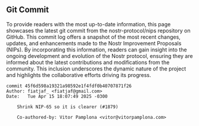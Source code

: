 ## Git Commit
To provide readers with the most up-to-date information, this page showcases the latest git commit from the nostr-protocol/nips repository on GitHub. This commit log offers a snapshot of the most recent changes, updates, and enhancements made to the Nostr Improvement Proposals (NIPs). By incorporating this information, readers can gain insight into the ongoing development and evolution of the Nostr protocol, ensuring they are informed about the latest contributions and modifications from the community. This inclusion underscores the dynamic nature of the project and highlights the collaborative efforts driving its progress.

```shell
commit 45f6d598a19321a98592e1f4fdf0b40707871f26
Author: fiatjaf_ <fiatjaf@gmail.com>
Date:   Tue Apr 15 18:07:49 2025 -0300

    Shrink NIP-65 so it is clearer (#1879)
    
    Co-authored-by: Vitor Pamplona <vitor@vitorpamplona.com>
```
